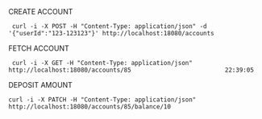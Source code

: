 
CREATE ACCOUNT

```
 curl -i -X POST -H "Content-Type: application/json" -d '{"userId":"123-123123"}' http://localhost:18080/accounts
```

FETCH ACCOUNT

```
 curl -i -X GET -H "Content-Type: application/json" http://localhost:18080/accounts/85                          22:39:05
```

DEPOSIT AMOUNT

```
curl -i -X PATCH -H "Content-Type: application/json" http://localhost:18080/accounts/85/balance/10
```